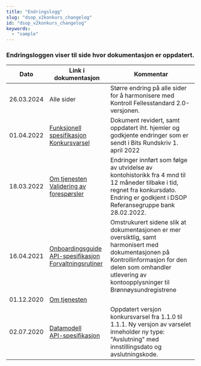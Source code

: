 ```yaml
---
title: "Endringslogg"
slug: "dsop_v2konkurs_changelog"
id: "dsop_v2konkurs_changelog"
keywords:
  - "sample"
---
```


### Endringsloggen viser til side hvor dokumentasjon er oppdatert.

| Dato       | Link i dokumentasjon                                                                                                                                                                                                                                                                                                                                                                                                                                                                                                                                                                                                                                                                                                                                                                                                                                                                                          | Kommentar                                                                                                                                                                                                         |
|------------|---------------------------------------------------------------------------------------------------------------------------------------------------------------------------------------------------------------------------------------------------------------------------------------------------------------------------------------------------------------------------------------------------------------------------------------------------------------------------------------------------------------------------------------------------------------------------------------------------------------------------------------------------------------------------------------------------------------------------------------------------------------------------------------------------------------------------------------------------------------------------------------------------------------|-------------------------------------------------------------------------------------------------------------------------------------------------------------------------------------------------------------------|
| 26.03.2024 | Alle sider                                                                                                                                                                                                                                                                                                                                                                                                                                                                                                                                                                                                                                                                                                                                                                                                                                                                                                    | Større endring på alle sider for å harmonisere med Kontroll Fellesstandard 2.0-versjonen.                                                                                                                         |
| 01.04.2022 | [Funksjonell spesifikasjon Konkursvarsel](https:/dokumentasjon.dsop.no/dsop_konkurs_funksjonellspesifikasjon.html#endringslogg)                                                                                                                                                                                                                                                                                                                                                                                                                                                                                                                                                                                                                                                                                                                                                                              | Dokument revidert, samt oppdatert iht. hjemler og godkjente endringer som er sendt i Bits Rundskriv 1. april 2022                                                                                                 |
| 18.03.2022 | [Om tjenesten](https:/dokumentasjon.dsop.no/dsop_konkurs_om.html#endringslogg)<br >[Validering av forespørsler](/dsop_konkurs_validering)                                                                                                                                                                                                                                                                                                                                                                                                                                                                                                                                                                                                                            | Endringer innført som følge av utvidelse av kontohistorikk fra 4 mnd til 12 måneder tilbake i tid, regnet fra konkursdato. Endring er godkjent i DSOP Referansegruppe bank 28.02.2022.                            |
| 16.04.2021 | [Onboardingsguide](/dsop_konkurs_onboarding_konkursbehanding)<br >[API-spesifikasjon](/dsop_konkurs_apispek_konkursbehandling)<br >[Forvaltningsrutiner](/dsop_konkurs_forvaltningsrutiner) | Omstrukurert sidene slik at dokumentasjonen er mer oversiktlig, samt harmonisert med dokumentasjonen på Kontrollinformasjon for den delen som omhandler utlevering av kontoopplysninger til Brønnøysundregistrene |
| 01.12.2020 | [Om tjenesten](/dsop_konkurs_om)                                                                                                                                                                                                                                                                                                                                                                                                                                                                                                                                                                                                                                                                                                                                                                                                                                            |                                                                                                                                                                                                                   |
| 02.07.2020 | [Datamodell](/Konkursvarsel-API-dokumentasjon) <br >[API-spesifikasjon](https:/bitsnorge.github.io/dsop-konkursvarsel-api/)                                                                                                                                                                                                                                                                                                                                                                                                                                                                                                                                                                                                                                                                                                                                      | Oppdatert versjon konkursvarsel fra 1.1.0 til 1.1.1. Ny versjon av varselet inneholder ny type: "Avslutning"  med innstillingsdato og avslutningskode.                                                            |




